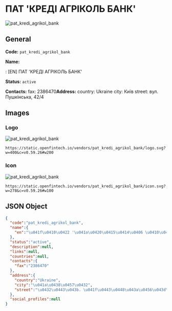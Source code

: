 
# ПАТ 'КРЕДІ АГРІКОЛЬ БАНК' 
![pat_kredi_agrikol_bank](https://static.openfintech.io/vendors/pat_kredi_agrikol_bank/logo.svg?w=400&c=v0.59.26#w200)  

## General 
 
**Code:** `pat_kredi_agrikol_bank` 
 
**Name:** 
 
:	[EN] ПАТ 'КРЕДІ АГРІКОЛЬ БАНК' 
 
**Status:** `active` 
 
**Contacts:** 
fax: 2386470**Address:** 
country: Ukraine 
city: Київ 
street: вул. Пушкінська, 42/4 

## Images 

### Logo 
 
![pat_kredi_agrikol_bank](https://static.openfintech.io/vendors/pat_kredi_agrikol_bank/logo.svg?w=400&c=v0.59.26#w200)  

```
https://static.openfintech.io/vendors/pat_kredi_agrikol_bank/logo.svg?w=400&c=v0.59.26#w200
```  

### Icon 
 
![pat_kredi_agrikol_bank](https://static.openfintech.io/vendors/pat_kredi_agrikol_bank/icon.svg?w=278&c=v0.59.26#w100)  

```
https://static.openfintech.io/vendors/pat_kredi_agrikol_bank/icon.svg?w=278&c=v0.59.26#w100
```  

## JSON Object 

```json
{
  "code":"pat_kredi_agrikol_bank",
  "name":{
    "en":"\u041f\u0410\u0422 '\u041a\u0420\u0415\u0414\u0406 \u0410\u0413\u0420\u0406\u041a\u041e\u041b\u042c \u0411\u0410\u041d\u041a'"
  },
  "status":"active",
  "description":null,
  "links":null,
  "countries":null,
  "contacts":{
    "fax":"2386470"
  },
  "address":{
    "country":"Ukraine",
    "city":"\u041a\u0438\u0457\u0432",
    "street":"\u0432\u0443\u043b. \u041f\u0443\u0448\u043a\u0456\u043d\u0441\u044c\u043a\u0430, 42\/4"
  },
  "social_profiles":null
}
```  
